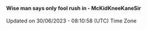 #### Wise man says only fool rush in - McKidKneeKaneSir
Updated on 30/06/2023 - 08:10:58 (UTC) Time Zone
